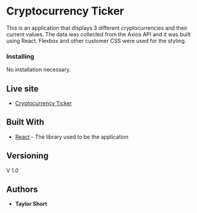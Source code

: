 # Cryptocurrency Ticker

This is an application that displays 3 different cryptocurrencies and their current values. The data was collected from the Axios API and it was built using React. Flexbox and other customer CSS were used for the styling.

### Installing

No installation necessary.

## Live site

* [Cryptocurrency Ticker](https://musing-euclid-d2fa23.netlify.com/)

## Built With

* [React](https://reactjs.org/docs/getting-started.html) - The library used to be the application

## Versioning

V 1.0

## Authors

* **Taylor Short** 

